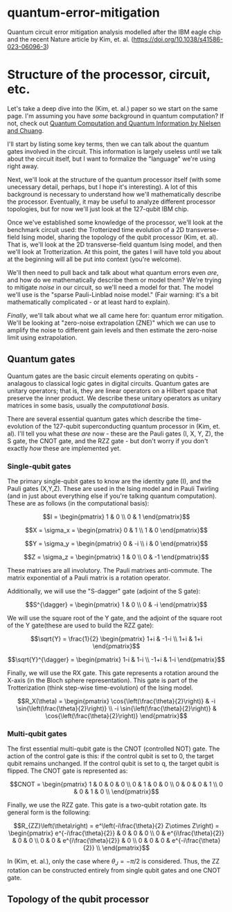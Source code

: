 # quantum-error-mitigation
Quantum circuit error mitigation analysis modelled after the IBM eagle chip and the recent Nature article by Kim, et. al. (https://doi.org/10.1038/s41586-023-06096-3)


# Structure of the processor, circuit, etc. 

Let's take a deep dive into the (Kim, et. al.) paper so we start on the same page.
I'm assuming you have *some* background in quantum computation?
If not, check out [Quantum Computation and Quantum Information by Nielsen and Chuang](https://www.cambridge.org/highereducation/books/quantum-computation-and-quantum-information/01E10196D0A682A6AEFFEA52D53BE9AE#overview). 

I'll start by listing some key terms, then we can talk about the quantum gates involved in the circuit. 
This information is largely useless until we talk about the circuit itself, but I want to formalize the "language" we're using right away. 

Next, we'll look at the structure of the quantum processor itself (with some unecessary detail, perhaps, but I hope it's interesting). 
A lot of this background is necessary to understand how we'll mathematically describe the processor.
Eventually, it may be useful to analyze different processor topologies, but for now we'll just look at the 127-qubit IBM chip.

Once we've established some knowledge of the processor, we'll look at the benchmark circuit used: the Trotterized time evolution of a 2D transverse-field Ising model, sharing the topology of the qubit processor (Kim, et. al). 
That is, we'll look at the 2D transverse-field quantum Ising model, and then we'll look at Trotterization.
At this point, the gates I will have told you about at the beginning will all be put into context (you're welcome).

We'll then need to pull back and talk about what quantum errors even *are*, and how do we mathematically describe them or model them?
We're trying to mitigate *noise* in our circuit, so we'll need a model for that. 
The model we'll use is the "sparse Pauli-Linblad noise model."
(Fair warning: it's a bit mathematically complicated - or at least hard to explain).

*Finally*, we'll talk about what we all came here for: quantum error mitigation. 
We'll be looking at "zero-noise extrapolation (ZNE)" which we can use to amplify the noise to different gain levels and then estimate the zero-noise limit using extrapolation.


## Quantum gates 
Quantum gates are the basic circuit elements operating on qubits - analagous to classical logic gates in digital circuits.
Quantum gates are unitary operators; that is, they are linear operators on a Hilbert space that preserve the inner product.
We describe these unitary operators as unitary matrices in some basis, usually the *computational basis*.

There are several essential quantum gates which describe the time-evolution of the 127-qubit superconducting quantum processor in (Kim, et. al).
I'll tell you what these *are* now - these are the Pauli gates (I, X, Y, Z), the S gate, the CNOT gate, and the RZZ gate - but don't worry if you don't exactly *how* these are implemented yet. 

### Single-qubit gates
The primary single-qubit gates to know are the identity gate (I), and the Pauli gates (X,Y,Z). 
These are used in the Ising model and in Pauli Twirling (and in just about everything else if you're talking quantum computation).
These are as follows (in the computational basis):

```math
I = 
\begin{pmatrix}
  1 & 0 \\
  0 & 1
\end{pmatrix}
```
```math
X = \sigma_x = 
\begin{pmatrix}
  0 & 1 \\
  1 & 0
\end{pmatrix}
```
```math
Y = \sigma_y = 
\begin{pmatrix}
  0 & -i \\
  i & 0
\end{pmatrix}
```
```math
Z = \sigma_z = 
\begin{pmatrix}
  1 & 0 \\
  0 & -1
\end{pmatrix}
```
These matrixes are all involutory. 
The Pauli matrixes anti-commute. 
The matrix exponential of a Pauli matrix is a rotation operator.

Additionally, we will use the "S-dagger" gate (adjoint of the S gate):
```math
S^{\dagger} =
\begin{pmatrix}
  1 & 0 \\
  0 & -i
\end{pmatrix}
```

We will use the square root of the Y gate, and the adjoint of the square root of the Y gate(these are used to build the RZZ gate):
```math
\sqrt{Y} = \frac{1}{2}
\begin{pmatrix}
  1+i & -1-i \\
  1+i & 1+i
\end{pmatrix}
```
```math
\sqrt{Y}^{\dagger} =
\begin{pmatrix}
  1-i & 1-i \\
  -1+i & 1-i
\end{pmatrix}
```

Finally, we will use the RX gate. 
This gate represents a rotation around the X-axis (in the Bloch sphere representation).
This gate is part of the Trotterization (think step-wise time-evolution) of the Ising model.
```math
R_X(\theta) = 
\begin{pmatrix}
    \cos{\left(\frac{\theta}{2}\right)} & -i \sin{\left(\frac{\theta}{2}\right)} \\
    -i \sin{\left(\frac{\theta}{2}\right)} & \cos{\left(\frac{\theta}{2}\right)}
\end{pmatrix}
```

### Multi-qubit gates

The first essential multi-qubit gate is the CNOT (controlled NOT) gate. 
The action of the control gate is this: if the control qubit is set to 0, the target qubit remains unchanged. 
If the control qubit is set to q, the target qubit is flipped. 
The CNOT gate is represented as:
```math
CNOT = 
\begin{pmatrix}
  1 & 0 & 0 & 0 \\
  0 & 1 & 0 & 0 \\
  0 & 0 & 0 & 1 \\
  0 & 0 & 1 & 0 \\
\end{pmatrix}
```

Finally, we use the RZZ gate. 
This gate is a two-qubit rotation gate.
Its general form is the following:
```math
R_{ZZ}\left(\theta\right) = e^\left(-i\frac{\theta}{2} Z\otimes Z\right) = 
\begin{pmatrix}
    e^{-i\frac{\theta}{2}} & 0 & 0 & 0 \\
    0 & e^{i\frac{\theta}{2}} & 0 & 0 \\
    0 & 0 & e^{i\frac{\theta}{2}} & 0 \\
    0 & 0 & 0 & e^{-i\frac{\theta}{2}} \\
\end{pmatrix}
```

In (Kim, et. al.), only the case where $`\theta_J = -\pi/2`$ is considered. 
Thus, the ZZ rotation can be constructed entirely from single qubit gates and one CNOT gate. 


## Topology of the qubit processor


